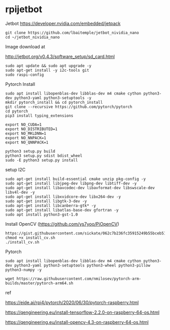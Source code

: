 # rpijetbot
Jetbot https://developer.nvidia.com/embedded/jetpack

```
git clone https://github.com/lbaitemple/jetbot_nividia_nano
cd ~/jetbot_nividia_nano
```

Image download at 

http://jetbot.org/v0.4.3/software_setup/sd_card.html

```
sudo apt update && sudo apt upgrade -y
sudo apt-get install -y i2c-tools git
sudo raspi-config
```
Pytorch Install
```
sudo apt install libopenblas-dev libblas-dev m4 cmake cython python3-dev python3-yaml python3-setuptools -y
mkdir pytorch_install && cd pytorch_install
git clone --recursive https://github.com/pytorch/pytorch
cd pytorch
pip3 install typing_extensions

export NO_CUDA=1
export NO_DISTRIBUTED=1
export NO_MKLDNN=1 
export NO_NNPACK=1
export NO_QNNPACK=1

python3 setup.py build
python3 setup.py sdist bdist_wheel
sudo -E python3 setup.py install
```
setup I2C

```
sudo apt-get install build-essential cmake unzip pkg-config -y 
sudo apt-get install libjpeg-dev libpng-dev libtiff-dev -y
sudo apt-get install libavcodec-dev libavformat-dev libswscale-dev libv4l-dev -y
sudo apt-get install libxvidcore-dev libx264-dev -y
sudo apt-get install libgtk-3-dev -y
sudo apt-get install libcanberra-gtk* -y
sudo apt-get install libatlas-base-dev gfortran -y
sudo apt install python3-gst-1.0

```
Install OpenCV (https://github.com/ys7yoo/PiOpenCV)
```
https://gist.githubusercontent.com/sickate/062c7b236fc35915249b55bceb51e3a7/raw/0d13f297af6fa149b46f52b62c888701ab24000b/install_cv.sh
chmod +x install_cv.sh
./install_cv.sh
```

Pytorch
```
sudo apt install libopenblas-dev libblas-dev m4 cmake cython python3-dev python3-yaml python3-setuptools python3-wheel python3-pillow python3-numpy -y

wget https://raw.githubusercontent.com/nmilosev/pytorch-arm-builds/master/pytorch-arm64.sh
```
ref

https://eide.ai/rpi4/pytorch/2020/06/30/pytorch-raspberry.html

https://qengineering.eu/install-tensorflow-2.2.0-on-raspberry-64-os.html

https://qengineering.eu/install-opencv-4.3-on-raspberry-64-os.html
